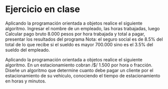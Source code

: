# Ejercicio en clase

Aplicando la programación orientada a objetos realice el siguiente algoritmo. Ingresar el nombre de un empleado, las horas trabajadas, luego Calcular pago bruto 8.000 pesos por hora trabajada y total a pagar, presentar los resultados del programa Nota: el seguro social es de 8.5% del total de lo que recibe si el sueldo es mayor 700.000 sino es el 3.5% del sueldo del empleado.

Aplicando la programación orientada a objetos realice el siguiente algoritmo. En un estacionamiento cobran /$/ 1.500 por hora o fracción. Diseñe un algoritmo que determine cuanto debe pagar un cliente por el estacionamiento de su vehículo, conociendo el tiempo de estacionamiento en horas y minutos.